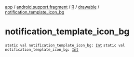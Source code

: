 [app](../../../index.md) / [android.support.fragment](../../index.md) / [R](../index.md) / [drawable](index.md) / [notification_template_icon_bg](./notification_template_icon_bg.md)

# notification_template_icon_bg

`static val notification_template_icon_bg: `[`Int`](https://kotlinlang.org/api/latest/jvm/stdlib/kotlin/-int/index.html)
`static val notification_template_icon_bg: `[`Int`](https://kotlinlang.org/api/latest/jvm/stdlib/kotlin/-int/index.html)